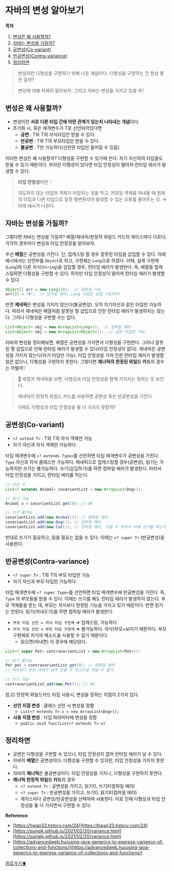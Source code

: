 # 자바의 변성 알아보기

**목차**

1. [변성은 왜 사용할까?](undefined.md#변성은-왜-사용할까)
2. [자바는 변성을 가질까?](undefined.md#자바는-변성을-가질까)
3. [공변성(Co-variant)](undefined.md#공변성co-variant)
4. [반공변성(Contra-variance)](undefined.md#반공변성contra-variance)
5. [정리하면](undefined.md#정리하면)

> 변성이란 다형성을 구현하기 위해 나온 개념이다. 다형성을 구현하는 건 항상 좋은 걸까?
>
> 변성에 대해 자세히 알아보자. 그리고 자바는 변성을 가지고 있을 까❔

## 변성은 왜 사용할까?

* 변성이란 **서로 다른 타입 간에 어떤 관계가 있는지 나타내는 개념**이다.
* 초기화 시, 혹은 매개변수가 T로 선언되어있다면
  * **공변** : T와 T의 자식타입만 받을 수 있다.
  * **반공변** : T와 T의 부모타입만 받을 수 있다.
  * **불공변** : T만 가능하다(선언한 타입만 들어갈 수 있음).

이러한 변성은 왜 사용할까? 다형성을 구현할 수 있기에 쓴다. 자기 자신외의 타입들도 받을 수 있기 때문이다. 하지만 다형성이 있다면 타입 안정성이 떨어져 런타임 에러가 발생할 수 있다.

> **타입 안정성**이란 ❔
>
> 의도하지 않는 타입의 객체가 저장되는 것을 막고, 저장된 객체를 꺼내올 때 원래의 타입과 다른 타입으로 잘못 형변환되어 발생할 수 있는 오류를 줄어주는 것. ⇒ 아래 예시가 나온다.

## 자바는 변성을 가질까?

그렇다면 자바는 변성을 가질까? 배열/제네릭/한정적 와일드 카드의 케이스마다 다르다. 각각의 경우마다 변성과 타입 안정성을 알아보자.

우선 **배열**은 공변성을 가진다. 단, 업캐스팅 할 경우 잘못된 타입을 삽입할 수 있다. 아래 예시에서는 선언부를 `Object`로 하고, 구현체는 `Long`으로 하였다. 이때, 실제 구현체(`Long`)와 다른 자식(`String`)을 삽입할 경우, 런타임 에러가 발생한다. 즉, 배열을 업캐스팅하면 다형성을 구현할 수 있다. 하지만 타입 안정성이 떨어져 런타임 에러가 발생할 수 있다.

```java
Object[] arr = new Long[10];  // 컴파일 가능
arr[0] = "A";  // 런타임 에러, Long 타입만 삽입 가능하다!
```

반면 **제네릭**은 변성을 가지지 않는다(불공변성). 오직 자기자신과 같은 타입만 가능하다. 따라서 제네릭은 배열처럼 잘못된 형 삽입으로 인한 런타임 에러가 발생하지는 않는다. 그러나 다형성을 구현할 수는 없다.

```java
List<Object> obj = new ArrayList<Long>();  // 컴파일 에러
List<Object> obj = new ArrayList<Object>();  // 같은 타입만 가능!
```

자바의 변성을 정리해보면, 배열은 공변성을 가지면서 다형성을 구현한다. 그러나 잘못된 형 삽입으로 인해 런타임 에러가 발생할 수 있다(타입 안정성이 없다). 제네릭은 공변성을 가지지 않는다(자기 타입만 가능). 타입 안정성을 가져 인한 런타임 에러가 발생할 일은 없으나, 다형성을 구현하지 못한다. 그렇다면 **제너릭의 한정된 와일드 카드**의 경우는 어떨까❔

> 🚩 배열과 제네릭을 보면, 다형성과 타입 안정성을 함께 가지지는 못하는 듯 보인다.
>
> 제네릭이 한정적 와일드 카드를 사용하면 공변성 혹은 반공변성을 가진다.
>
> 이때도 다형성과 타입 안정성을 둘 다 가지지 못할까?

## 공변성(Co-variant)

* `<? extend T>` : T와 T의 자식 객체만 가능
* 자기 자신과 자식 객체만 가능하다.

타입 매개변수에 `<? extends Type>`를 선언하면 타입 매개변수가 공변성을 가진다. `Type` 자신과 자식 클래스만 가능하다. 제네릭으로 업캐스팅할 경우(공변성), 읽기는 가능하지만 쓰기는 불가능하다. 쓰기(삽입하기)를 하면 컴파일 에러가 발생한다. 따라서 타입 안정성을 가지고, 런타임 에러를 막는다.

```java
// 선언 시
List<? extends Animal> covariantList = new ArrayList<Dog>(); 

// 읽기 가능
Animal x = covariantList.get(0); // OK

// 쓰기 불가능
covariantList.add(new Animal()); // 컴파일 에러
covariantList.add(new Dog()); // 컴파일 에러
covariantList.add(new Cat()); // 컴파일 에러, 이럴 수 있어서 아예 쓰기를 막는다.
```

반대로 쓰기가 필요하고, 읽을 필요는 없을 수 있다. 이때는 `<? super T>` (반공변성)을 사용한다.

## 반공변성(Contra-variance)

* `<? super T>` : T와 T의 부모 타입만 가능
* 자기 자신과 부모 타입만 가능하다.

타입 매개변수에 `<? super Type>`를 선언하면 타입 매개변수에 반공변성을 가진다. 즉, `Type` 의 부모들을 받을 수 있다. 이때는 쓰기를 해도 런타임 에러가 발생하지 않는다. 부모 객체들을 받는 데, 부모는 자식보다 한정된 기능을 가지고 있기 때문이다. 반면 읽기는 안된다. 읽기(꺼내오기)를 하면 컴파일 에러가 발생한다.

* `부모 타입 선언 = 자식 타입 구현체` ⇒ 업캐스팅, 가능하다
* `자식 타입 선언 = 부모 타입 구현체` ⇒ 불가능하다. 자식(부모+a)이기 때문이다. 부모 구현체로 자식의 메소드를 사용할 수 없기 때문이다.
  * 읽으면(꺼내면) 이 경우에 해당된다.

```java
List<? super Pet> contravariantList = new ArrayList<Pet>();

// 읽기 불가능
Pet pet = contravariantList.get(0); // 컴파일 에러
// Pet보다 부모 객체가 담겨 있을 수 있으므로 꺼낼 수 없다.

// 쓰기 가능
contravariantList.add(new Pet()); // OK
```

참고) 한정적 와일드카드 타입 사용시, 변성을 정하는 지점이 2가지 있다.

* **선언 지점 변성** : 클래스 선언 시 변성을 정함
  * `List<? extends T> x = new ArrayList<Dog>();`
* **사용 지점 변성** : 타입 파라미터에 변성을 정함
  * `public void func(List<? extends T> x)`

## 정리하면

* 공변은 다형성을 구현할 수 있으나, 타입 안정성이 없어 런타임 에러가 날 수 있다.
* 자바의 **배열**은 공변성이다. 다형성을 구현할 수 있지만, 타입 안정성을 가지지 못한다.
* 자바의 **제너릭**은 불공변성이다. 타입 안정성을 가지나, 다형성을 구현하지 못한다.
* **제너릭 한정적 와일드 카드**의 경우
  * `<? extend T>` : 공변성을 가지고, 읽기O, 쓰기X(컴파일 에러)
  * `<? super T>` : 반공변성을 가지고, 쓰기O, 읽기X(컴파일 에러)
  * 케이스마다 공변성/반공변성을 선택하여 사용한다. 이로 인해 다형성과 타입 안정성을 둘 다 가지면서 구현할 수 있다.

**Reference**

* [https://hwan33.tistory.com/24](https://hwan33.tistory.com/24)
* [https://sungjk.github.io/2021/02/20/variance.html](https://sungjk.github.io/2021/02/20/variance.html)
* [https://advancedweb.hu/using-java-generics-to-express-variance-of-collections-and-functions/](https://advancedweb.hu/using-java-generics-to-express-variance-of-collections-and-functions/)

[위로가기⬆](undefined.md#자바의-변성-알아보기)
